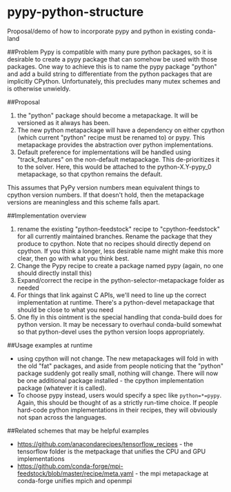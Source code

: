 # pypy-python-structure
Proposal/demo of how to incorporate pypy and python in existing conda-land

##Problem
Pypy is compatible with many pure python packages, so it is desirable to create a 
pypy package that can somehow be used with those packages.  One way to achieve this is to 
name the pypy package "python" and add a build string to differentiate from the python 
packages that are implicitly CPython.  Unfortunately, this precludes many mutex schemes 
and is otherwise unwieldy.

##Proposal
1. the "python" package should become a metapackage.  It will be versioned as
it always has been.  
2. The new python metapackage will have a dependency on either cpython (which current "python" 
recipe must be renamed to) or pypy.  This metapackage provides the abstraction over 
python implementations.
3. Default preference for implementations will be handled using "track_features" on the 
non-default metapackage.  This de-prioritizes it to the solver.  Here, this would be 
attached to the python-X.Y-pypy_0 metapackage, so that cpython remains the default.

This assumes that PyPy version numbers mean equivalent things to cpython version numbers.
If that doesn't hold, then the metapackage versions are meaningless and this scheme falls apart.

##Implementation overview
1. rename the existing "python-feedstock" recipe to "cpython-feedstock" for all 
currently maintained branches.  Rename the package that they produce to cpython.  Note 
that no recipes should directly depend on cpython.  If you think a longer, less
desirable name might make this more clear, then go with what you think best.
2. Change the Pypy recipe to create a package named pypy (again, no one should directly
install this)
3. Expand/correct the recipe in the python-selector-metapackage folder as needed
4. For things that link against C APIs, we'll need to line up the correct implementation
at runtime.  There's a python-devel metapackage that should be close to what you need
5. One fly in this ointment is the special handling that conda-build does for python
version.  It may be necessary to overhaul conda-build somewhat so that python-devel
uses the python version loops appropriately. 

##Usage examples at runtime
* using cpython will not change.  The new metapackages will fold in with the old "fat" 
packages, and aside from people noticing that the "python" package suddenly got really
small, nothing will change.  There will now be one additional package installed - the
cpython implementation package (whatever it is called).
* To choose pypy instead, users would specify a spec like `python=*=pypy`.  Again, 
this should be thought of as a strictly run-time choice.  If people hard-code python
implementations in their recipes, they will obviously not span across the languages.  

##Related schemes that may be helpful examples
* https://github.com/anacondarecipes/tensorflow_recipes - the tensorflow folder is the 
metpackage that unifies the CPU and GPU implementations
* https://github.com/conda-forge/mpi-feedstock/blob/master/recipe/meta.yaml - the mpi
metapackage at conda-forge unifies mpich and openmpi 